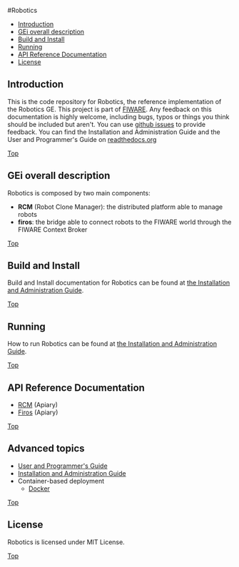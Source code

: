 #<a name="top"></a>Robotics

* [Introduction](#introduction)
* [GEi overall description](#gei-overall-description)
* [Build and Install](#build-and-install)
* [Running](#running)
* [API Reference Documentation](#api-reference-documentation)
* [License](#license)
		  
## Introduction

This is the code repository for Robotics, the reference implementation of the Robotics GE.
This project is part of [FIWARE](http://www.fiware.org).
Any feedback on this documentation is highly welcome, including bugs, typos
or things you think should be included but aren't. You can use [github issues](https://github.com/FIWARE-RoboticsGE/Robotics/issues/new) to provide feedback.
You can find the Installation and Administration Guide and the User and Programmer's Guide on [readthedocs.org](https://fiware-robotics.readthedocs.org)

[Top](#top)

## GEi overall description

Robotics is composed by two main components:
- **RCM** (Robot Clone Manager): the distributed platform able to manage robots
- **firos**: the bridge able to connect robots to the FIWARE world through the FIWARE Context Broker

[Top](#top)

## Build and Install

Build and Install documentation for Robotics can be found at [the Installation and Administration Guide](docs/i_and_a_guide.rst).

[Top](#top)

## Running

How to run Robotics can be found at [the Installation and Administration Guide](docs/i_and_a_guide.rst).

[Top](#top)

## API Reference Documentation

* [RCM](http://docs.rdapi.apiary.io) (Apiary)
* [Firos](http://docs.firos.apiary.io) (Apiary)

[Top](#top)

## Advanced topics

* [User and Programmer's Guide](docs/u_and_p_guide.rst)
* [Installation and Administration Guide](docs/i_and_a_guide.rst)
* Container-based deployment
  * [Docker](docker/README.md)

[Top](#top)

## License

Robotics is licensed under MIT License.

[Top](#top)

